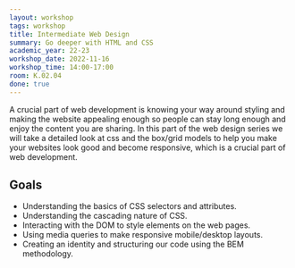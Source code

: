 ```yaml
---
layout: workshop
tags: workshop
title: Intermediate Web Design
summary: Go deeper with HTML and CSS
academic_year: 22-23
workshop_date: 2022-11-16
workshop_time: 14:00-17:00
room: K.02.04
done: true
---
```


A crucial part of web development is knowing your way around styling and making the website appealing enough so people can stay long enough and enjoy the content you are sharing. In this part of the web design series we will take a detailed look at css and the box/grid models to help you make your websites look good and become responsive, which is a crucial part of web development.

## Goals

- Understanding the basics of CSS selectors and attributes.
- Understanding the cascading nature of CSS.
- Interacting with the DOM to style elements on the web pages.
- Using media queries to make responsive mobile/desktop layouts.
- Creating an identity and structuring our code using the BEM methodology.
